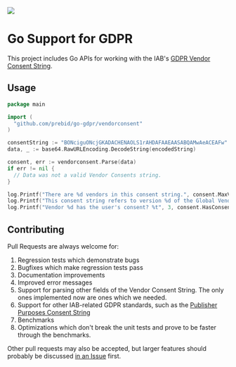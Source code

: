   <a href="https://goreportcard.com/report/github.com/prebid/go-gdpr"><img src="https://goreportcard.com/badge/github.com/prebid/go-gdpr" /></a>

# Go Support for GDPR

This project includes Go APIs for working with the IAB's [GDPR Vendor Consent String](https://github.com/InteractiveAdvertisingBureau/GDPR-Transparency-and-Consent-Framework/blob/master/Consent%20string%20and%20vendor%20list%20formats%20v1.1%20Final.md#vendor-consent-string-format-).

## Usage

```go
package main

import (
  "github.com/prebid/go-gdpr/vendorconsent"
)

consentString := "BONciguONcjGKADACHENAOLS1rAHDAFAAEAASABQAMwAeACEAFw"
data, _ := base64.RawURLEncoding.DecodeString(encodedString)

consent, err := vendorconsent.Parse(data)
if err != nil {
  // Data was not a valid Vendor Consents string.
}

log.Printf("There are %d vendors in this consent string.", consent.MaxVendorID())
log.Printf("This consent string refers to version %d of the Global Vendor List.", consent.VendorListVersion())
log.Printf("Vendor %d has the user's consent? %t", 3, consent.HasConsent(3))
```

## Contributing

Pull Requests are always welcome for:

1. Regression tests which demonstrate bugs
2. Bugfixes which make regression tests pass
3. Documentation improvements
4. Improved error messages
5. Support for parsing other fields of the Vendor Consent String. The only ones implemented now are ones which we needed.
6. Support for other IAB-related GDPR standards, such as the [Publisher Purposes Consent String](https://github.com/InteractiveAdvertisingBureau/GDPR-Transparency-and-Consent-Framework/blob/master/Consent%20string%20and%20vendor%20list%20formats%20v1.1%20Final.md#publisher-purposes-consent-string-format-)
7. Benchmarks
8. Optimizations which don't break the unit tests and prove to be faster through the benchmarks.

Other pull requests may also be accepted, but larger features should probably be discussed [in an Issue](https://github.com/prebid/go-gdpr/issues/new) first.
